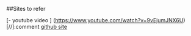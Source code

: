 ##Sites to refer

[- youtube video  ] (https://www.youtube.com/watch?v=9vEjumJNX6U)  [//]:comment
[github site](https://docs.github.com/en/get-started/writing-on-github/getting-started-with-writing-and-formatting-on-github/basic-writing-and-formatting-syntax)
